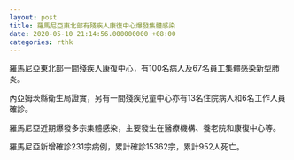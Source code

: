```yaml
---
layout: post
title: 羅馬尼亞東北部有殘疾人康復中心爆發集體感染
date: 2020-05-10 21:14:56.000000000 +08:00
categories: rthk
---
```


羅馬尼亞東北部一間殘疾人康復中心，有100名病人及67名員工集體感染新型肺炎。

內亞姆茨縣衛生局證實，另有一間殘疾兒童中心亦有13名住院病人和6名工作人員確診。

羅馬尼亞近期爆發多宗集體感染，主要發生在醫療機構、養老院和康復中心等。

羅馬尼亞新增確診231宗病例，累計確診15362宗，累計952人死亡。
